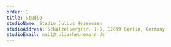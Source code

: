 ```yaml
---
order: 1
title: Studio
studioName: Studio Julius Heinemann
studioAddress: Schätzelbergstr. 1-3, 12099 Berlin, Germany
studioEmail: mail@juliusheinemann.de
---
```


